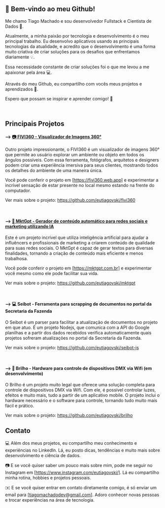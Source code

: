 ## 👋 Bem-vindo ao meu Github!

Me chamo Tiago Machado e sou desenvolvedor Fullstack e Cientista de Dados 🚀.

Atualmente, a minha paixão por tecnologia e desenvolvimento é o meu principal trabalho. Eu desenvolvo aplicativos usando as principais tecnologias da atualidade, e acredito que o desenvolvimento é uma forma muito criativa de criar soluções para os desafios que enfrentamos diariamente 💡. 


Essa necessidade constante de criar soluções foi o que me levou a me apaixonar pela área 💻.


Através do meu Github, eu compartilho com vocês meus projetos e aprendizados 🤝.

Espero que possam se inspirar e aprender comigo! 🌟

</br>

## Principais Projetos

#### --> <a href='https://fivi360.web.app' target='_blank'>📷 FIVI360 - Visualizador de Imagens 360°</a>

Outro projeto impressionante, o FIVI360 é um visualizador de imagens 360° que permite ao usuário explorar um ambiente ou objeto em todos os ângulos possíveis. Com essa ferramenta, fotógrafos, arquitetos e designers podem criar uma experiência imersiva para seus clientes, mostrando todos os detalhes do ambiente de uma maneira única. 

Você pode conferir o projeto em [https://fivi360.web.app] e experimentar a incrível sensação de estar presente no local mesmo estando na frente do computador.

Ver mais sobre o projeto: https://github.com/eutiagovski/fivi360

</br>

#### --> <a href='https://mktgpt.com.br' target='_blank'>🚀 MktGpt - Gerador de conteúdo automático para redes sociais e marketing utilizando IA</a>

Este é um projeto incrível que utiliza inteligência artificial para ajudar a influêncers e profissionais de marketing a criarem conteúdo de qualidade para suas redes sociais. O MktGpt é capaz de gerar textos para diversas finalidades, tornando a criação de conteúdo mais eficiente e menos trabalhosa. 

Você pode conferir o projeto em [https://mktgpt.com.br] e experimentar você mesmo como ele pode facilitar sua vida.

Ver mais sobre o projeto: https://github.com/eutiagovski/mktgpt

</br>

#### --> 💻 Seibot - Ferramenta para scrapping de documentos no portal da Secretaria da Fazenda

O Seibot é um parser para facilitar a atualização de documentos no projeto em que atuo. É um projeto Nodejs, que comunica com a API do Google planilhas e a partir dos dados recebidos verifica automaticamente quais projetos sofreram atualizações no portal da Secretaria da Fazenda.

Ver mais sobre o projeto: https://github.com/eutiagovski/seibot-js

</br>

#### --> 🌟 Brilho - Hardware para controle de dispositivos DMX via Wifi (em desenvolvimento)

O Brilho é um projeto muito legal que oferece uma solução completa para controle de dispositivos DMX via Wifi. Com ele, é possível controlar luzes, efeitos e muito mais, tudo a partir de um aplicativo mobile. O projeto inclui o hardware necessário e o software para controle, tornando tudo muito mais fácil e prático.

Ver mais sobre o projeto: https://github.com/eutiagovski/brilho



## Contato

💻 Além dos meus projetos, eu compartilho meu conhecimento e experiências no LinkedIn. Lá, eu posto dicas, tendências e muito mais sobre desenvolvimento e ciência de dados.

📷 E se você quiser saber um pouco mais sobre mim, pode me seguir no Instagram em [https://www.instagram.com/eutiagovski/]. Lá eu compartilho minha rotina, hobbies e projetos pessoais.

✉️ E se você quiser entrar em contato diretamente comigo, é só enviar um email para [tiagomachadodev@gmail.com]. Adoro conhecer novas pessoas e trocar experiências na área de tecnologia.
